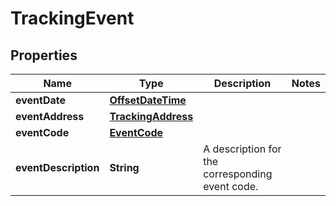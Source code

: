 # TrackingEvent

## Properties
Name | Type | Description | Notes
------------ | ------------- | ------------- | -------------
**eventDate** | [**OffsetDateTime**](OffsetDateTime.md) |  | 
**eventAddress** | [**TrackingAddress**](TrackingAddress.md) |  | 
**eventCode** | [**EventCode**](EventCode.md) |  | 
**eventDescription** | **String** | A description for the corresponding event code. | 
